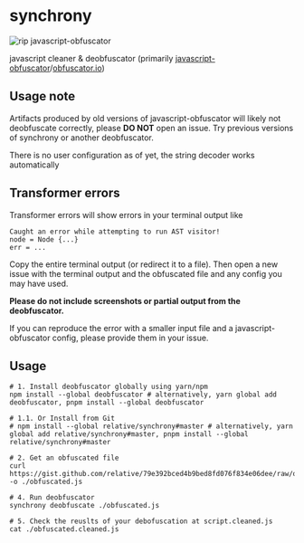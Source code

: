 # synchrony

![rip javascript-obfuscator](/.github/hm.png)

javascript cleaner & deobfuscator (primarily [javascript-obfuscator](https://github.com/javascript-obfuscator/javascript-obfuscator)/[obfuscator.io](https://obfuscator.io))

## Usage note

Artifacts produced by old versions of javascript-obfuscator will likely not deobfuscate correctly, please **DO NOT** open an issue. Try previous versions of synchrony or another deobfuscator.

There is no user configuration as of yet, the string decoder works automatically

## Transformer errors

Transformer errors will show errors in your terminal output like

```
Caught an error while attempting to run AST visitor!
node = Node {...}
err = ...
```

Copy the entire terminal output (or redirect it to a file). Then open a new issue with the terminal output and the
obfuscated file and any config you may have used.

**Please do not include screenshots or partial output from the deobfuscator.**

If you can reproduce the error with a smaller input file and a javascript-obfuscator config, please provide them in your issue.

## Usage

```shell
# 1. Install deobfuscator globally using yarn/npm
npm install --global deobfuscator # alternatively, yarn global add deobfuscator, pnpm install --global deobfuscator

# 1.1. Or Install from Git
# npm install --global relative/synchrony#master # alternatively, yarn global add relative/synchrony#master, pnpm install --global relative/synchrony#master

# 2. Get an obfuscated file
curl https://gist.github.com/relative/79e392bced4b9bed8fd076f834e06dee/raw/obfuscated.js -o ./obfuscated.js

# 4. Run deobfuscator
synchrony deobfuscate ./obfuscated.js

# 5. Check the reuslts of your debofuscation at script.cleaned.js
cat ./obfuscated.cleaned.js
```
